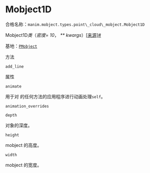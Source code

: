 # Mobject1D 

合格名称：`manim.mobject.types.point\_cloud\_mobject.Mobject1D`

Mobject1D*类*（_密度= 10_， _\*\* kwargs_）[\[来源\]](../_modules/manim/mobject/types/point_cloud_mobject.html#Mobject1D)[#](#manim.mobject.types.point_cloud_mobject.Mobject1D "此定义的固定链接")

基地：[`PMobject`](manim.mobject.types.point_cloud_mobject.PMobject.html#manim.mobject.types.point_cloud_mobject.PMobject "manim.mobject.types.point_cloud_mobject.PMobject")

方法

`add_line`

属性

`animate`

用于对 的任何方法的应用程序进行动画处理`self`。

`animation_overrides`

`depth`

对象的深度。

`height`

mobject 的高度。

`width`

mobject 的宽度。
